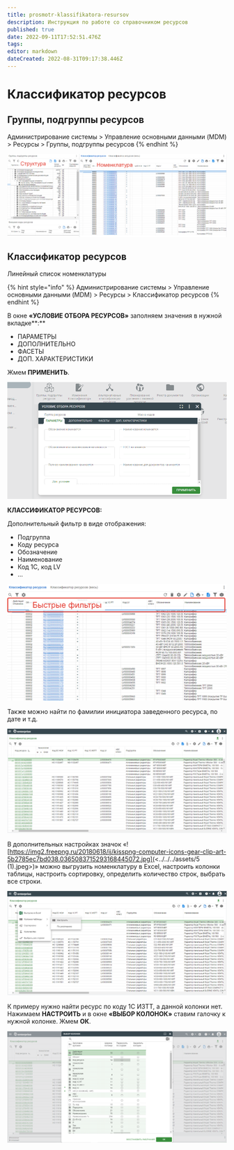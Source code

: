 ```yaml
---
title: prosmotr-klassifikatora-resursov
description: Инструкция по работе со справочником ресурсов
published: true
date: 2022-09-11T17:52:51.476Z
tags: 
editor: markdown
dateCreated: 2022-08-31T09:17:38.446Z
---
```


# Классификатор ресурсов

## **Группы, подгруппы ресурсов**

Администрирование системы > Управление основными данными (MDM) > Ресурсы > Группы, подгруппы ресурсов
{% endhint %}

![](<../../../assets/image (415).png>)

## **Классификатор ресурсов**

Линейный список номенклатуры

{% hint style="info" %}
Администрирование системы > Управление основными данными (MDM) > Ресурсы > Классификатор ресурсов
{% endhint %}

В окне **«УСЛОВИЕ ОТБОРА РЕСУРСОВ»** заполняем значения в нужной вкладке**:**

* ПАРАМЕТРЫ
* ДОПОЛНИТЕЛЬНО
* ФАСЕТЫ
* ДОП. ХАРАКТЕРИСТИКИ

Жмем **ПРИМЕНИТЬ**.

![](<../../../assets/3 (39).png>)

**КЛАССИФИКАТОР РЕСУРСОВ:**

Дополнительный фильтр в виде отображения:

* Подгруппа
* Коду ресурса
* Обозначение
* Наименование
* Код 1С, код LV
* ...

![](<../../../assets/image (644).png>)

Также можно найти по фамилии инициатора заведенного ресурса, по дате и т.д.

![](<../../../assets/4 (5).png>)

В дополнительных настройках значок «![https://img2.freepng.ru/20180618/ij/kisspng-computer-icons-gear-clip-art-5b2785ec7bd038.0365083715293168445072.jpg](<../../../assets/5 (1).jpeg>)» можно выгрузить номенклатуру в Exсel, настроить колонки таблицы, настроить сортировку, определить количество строк, выбрать все строки.

![](<../../../assets/6 (17).png>)

К примеру нужно найти ресурс по коду 1С ИЗТТ, а данной колонки нет. Нажимаем **НАСТРОИТЬ** и в окне **«ВЫБОР КОЛОНОК»** ставим галочку к нужной колонке. Жмем **ОК**.

![](<../../../assets/7 (34).png>)
